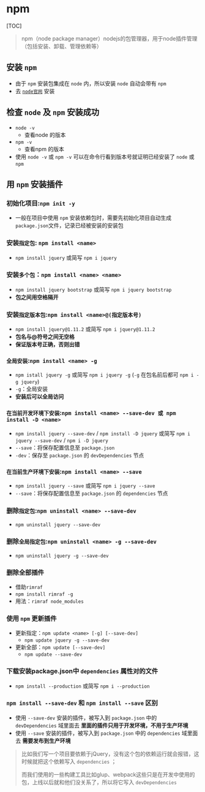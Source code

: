 # npm

[TOC]

> npm（node package manager）nodejs的包管理器，用于node插件管理（包括安装、卸载、管理依赖等）

## 安装 `npm`

- 由于 `npm` 安装包集成在 `node` 内，所以安装 `node` 自动会带有 `npm`
- 去 [`node官网`](https://nodejs.org/zh-cn/) 安装

## 检查 `node` 及 `npm` 安装成功

- `node -v`
  - 查看node 的版本
- `npm -v`
  - 查看npm 的版本
- 使用 `node -v` 或 `npm -v` 可以在命令行看到版本号就证明已经安装了 `node` 或 `npm`

## 用 `npm` 安装插件

### 初始化项目:`npm init -y`

- 一般在项目中使用 `npm` 安装依赖包时，需要先初始化项目自动生成`package.json`文件，记录已经被安装的安装包

### 安装`指定包`: `npm install <name>`

- `npm install jquery` 或简写 `npm i jquery`

### 安装`多个包`：`npm install <name> <name>`

- `npm install jquery bootstrap` 或简写 `npm i jquery bootstrap`
- **包之间用空格隔开**

### 安装`指定版本包`:`npm install <name>@(指定版本号)`

- `npm install jquery@1.11.2` 或简写 `npm i jquery@1.11.2`
- **包名与@符号之间无空格**
- **保证版本号正确，否则出错**

### `全局安装`:`npm install <name> -g`

- `npm istall jquery -g` 或简写 `npm i jquery -g` (`-g` 在包名前后都可 `npm i -g jquery`)
- `-g`：全局安装
- **安装后可以全局访问**

### `在当前开发环境下安装`:`npm install <name> --save-dev 或 npm install -D <name>`

- `npm install jquery --save-dev` / `npm install -D jquery` 或简写 `npm i jquery --save-dev` / `npm i -D jquery`
- `--save`：将保存配置信息至 `package.json`
- `-dev`：保存至 `package.json` 的 `devDependencies` 节点

### `在当前生产环境下安装`:`npm install <name> --save`

- `npm install jquery --save` 或简写 `npm i jquery --save`
- `--save`：将保存配置信息至 `package.json` 的 `dependencies` 节点

### 删除`指定包`:`npm uninstall <name> --save-dev`

- `npm uninstall jquery --save-dev`

### 删除`全局指定包`:`npm uninstall <name> -g --save-dev`

- `npm uninstall jquery -g --save-dev`

### 删除全部插件

- 借助`rimraf`
- `npm install rimraf -g`
- 用法：`rimraf node_modules`

### 使用 `npm` 更新插件

- 更新指定：`npm update <name> [-g] [--save-dev]`
  - `npm update jquery -g --save-dev`
- 更新全部：`npm update [--save-dev]`
  - `npm update --save-dev`

### 下载安装package.json中 `dependencies` 属性对的文件

- `npm install --production` 或简写 `npm i --production`

### `npm install --save-dev` 和 `npm install --save` 区别

- 使用 `--save-dev` 安装的插件，被写入到 `package.json` 中的 `devDependencies` 域里面去 **里面的插件只用于开发环境，不用于生产环境**
- 使用 `--save` 安装的插件，被写入到 `package.json` 中的 `dependencies` 域里面去 **需要发布到生产环境**
> 比如我们写一个项目要依赖于jQuery，没有这个包的依赖运行就会报错，这时候就把这个依赖写入 `dependencies` ；
>
> 而我们使用的一些构建工具比如glup、webpack这些只是在开发中使用的包，上线以后就和他们没关系了，所以将它写入 `devDependencies`